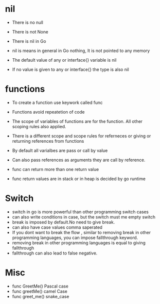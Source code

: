 # nil

- There is no null 
- There is not None
- There is nil in Go
- nil is means in general in Go nothing, It is not pointed to any memory

- The default value of any or interface{} variable is nil
- If no value is given to any or interface{} the type is also nil

# functions

- To create a function use keywork called func

- Functions avoid repeatetion of code

- The scope of variables of functions are for the function. All other scoping rules also applied.
- There is a different scope and scope rules for referneces or giving or returning references from functions

- By default all varialbes are pass or call by value
- Can also pass references as arguments they are call by reference.

- func can return more than one return value
- func return values are in stack or in heap is decided by go runtime

# Switch

- switch in go is more powerful than other programming switch cases
- can also write conditions in case, but the switch must me empty switch
- break is imposed by default.No need to give break.
- can also have case values comma saperated
- If you dont want to break the flow , similar to removing break in other programming languages, you can impose fallthrough keyword.
- removing break in other programming languages is equal to giving fallthrough
- fallthrough can also lead to false negative.


# Misc

- func GreetMe()  Pascal case
- func greetMe()  camel Case
- func greet_me() snake_case